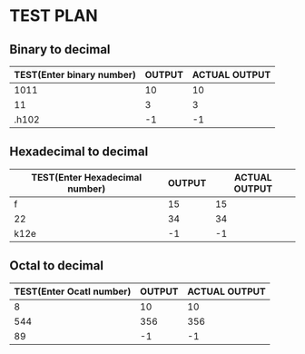 # TEST PLAN
## Binary to decimal
 | TEST(Enter binary number)         |      OUTPUT     |    ACTUAL OUTPUT  |
 |-----------------------------------|-----------------|-------------------|
 |       1011                        |    10           |     10            |
 |       11                          |     3           |      3            |
 |        .h102                      |    -1           |     -1            |
 
 ## Hexadecimal to decimal
 | TEST(Enter Hexadecimal number)    |      OUTPUT     |    ACTUAL OUTPUT  |
 |-----------------------------------|-----------------|-------------------|
 |       f                           |       15        |        15         |
 |       22                          |       34        |        34         |
 |        k12e                       |       -1        |        -1         |

 ## Octal to decimal
 | TEST(Enter Ocatl number)          |      OUTPUT     |    ACTUAL OUTPUT  |
 |-----------------------------------|-----------------|-------------------|
 |         8                         |      10         |        10         |
 |       544                         |     356         |       356         |
 |        89                         |     -1          |       -1          |
